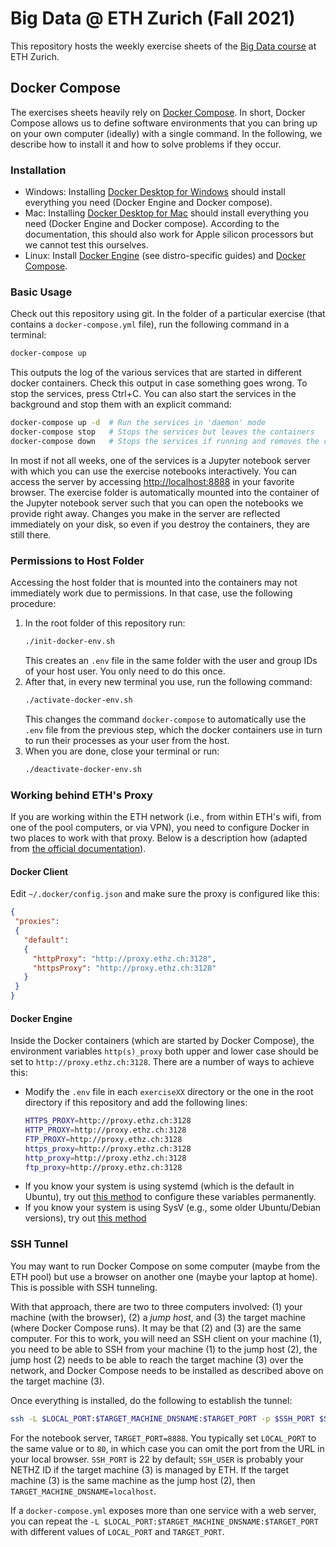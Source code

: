 # Big Data @ ETH Zurich (Fall 2021)

This repository hosts the weekly exercise sheets of the [Big Data course](https://systems.ethz.ch/education/courses/2021-autumn/big-data.html) at ETH Zurich.

## Docker Compose

The exercises sheets heavily rely on [Docker Compose](https://docs.docker.com/compose/). In short, Docker Compose allows us to define software environments that you can bring up on your own computer (ideally) with a single command. In the following, we describe how to install it and how to solve problems if they occur.

### Installation

* Windows: Installing [Docker Desktop for Windows](https://docs.docker.com/desktop/windows/install/) should install everything you need (Docker Engine and Docker compose).
* Mac: Installing [Docker Desktop for Mac](https://docs.docker.com/desktop/mac/install/) should install everything you need (Docker Engine and Docker compose). According to the documentation, this should also work for Apple silicon processors but we cannot test this ourselves.
* Linux: Install [Docker Engine](https://docs.docker.com/engine/install/) (see distro-specific guides) and [Docker Compose](https://docs.docker.com/compose/install/).

### Basic Usage

Check out this repository using git. In the folder of a particular exercise (that contains a `docker-compose.yml` file), run the following command in a terminal:

```bash
docker-compose up
```

This outputs the log of the various services that are started in different docker containers. Check this output in case something goes wrong. To stop the services, press Ctrl+C. You can also start the services in the background and stop them with an explicit command:

```bash
docker-compose up -d  # Run the services in 'daemon' mode
docker-compose stop   # Stops the services but leaves the containers
docker-compose down   # Stops the services if running and removes the containers
```

In most if not all weeks, one of the services is a Jupyter notebook server with which you can use the exercise notebooks interactively. You can access the server by accessing [http://localhost:8888](http://localhost:8888) in your favorite browser. The exercise folder is automatically mounted into the container of the Jupyter notebook server such that you can open the notebooks we provide right away. Changes you make in the server are reflected immediately on your disk, so even if you destroy the containers, they are still there.


### Permissions to Host Folder

Accessing the host folder that is mounted into the containers may not immediately work due to permissions. In that case, use the following procedure:

1. In the root folder of this repository run:
   ```bash
   ./init-docker-env.sh
   ```
   This creates an `.env` file in the same folder with the user and group IDs of your host user. You only need to do this once.
1. After that, in every new terminal you use, run the following command:
   ```bash
   ./activate-docker-env.sh
   ```
   This changes the command `docker-compose` to automatically use the `.env` file from the previous step, which the docker containers use in turn to run their processes as your user from the host.
1. When you are done, close your terminal or run:
   ```bash
   ./deactivate-docker-env.sh
   ```

### Working behind ETH's Proxy

If you are working within the ETH network (i.e., from within ETH's wifi, from one of the pool computers, or via VPN), you need to configure Docker in two places to work with that proxy. Below is a description how (adapted from [the official documentation](https://docs.docker.com/network/proxy/)).

#### Docker Client

Edit `~/.docker/config.json` and make sure the proxy is configured like this:

```JSON
{
 "proxies":
 {
   "default":
   {
     "httpProxy": "http://proxy.ethz.ch:3128",
     "httpsProxy": "http://proxy.ethz.ch:3128"
   }
 }
}
```

#### Docker Engine

Inside the Docker containers (which are started by Docker Compose), the environment variables `http(s)_proxy` both upper and lower case should be set to `http://proxy.ethz.ch:3128`. There are a number of ways to achieve this:

* Modify the `.env` file in each `exerciseXX` directory or the one in the root directory if this repository and add the following lines:
   ```bash
   HTTPS_PROXY=http://proxy.ethz.ch:3128
   HTTP_PROXY=http://proxy.ethz.ch:3128
   FTP_PROXY=http://proxy.ethz.ch:3128
   https_proxy=http://proxy.ethz.ch:3128
   http_proxy=http://proxy.ethz.ch:3128
   ftp_proxy=http://proxy.ethz.ch:3128
   ```
* If you know your system is using systemd (which is the default in Ubuntu), try out [this method](https://docs.docker.com/config/daemon/systemd/#httphttps-proxy) to configure these variables permanently.
* If you know your system is using SysV (e.g., some older Ubuntu/Debian versions), try out [this method](https://stackoverflow.com/a/38386911/651937)

### SSH Tunnel

You may want to run Docker Compose on some computer (maybe from the ETH pool) but use a browser on another one (maybe your laptop at home). This is possible with SSH tunneling.

With that approach, there are two to three computers involved: (1) your machine (with the browser), (2) a *jump host*, and (3) the target machine (where Docker Compose runs). It may be that (2) and (3) are the same computer. For this to work, you will need an SSH client on your machine (1), you need to be able to SSH from your machine (1) to the jump host (2), the jump host (2) needs to be able to reach the target machine (3) over the network, and Docker Compose needs to be installed as described above on the target machine (3).

Once everything is installed, do the following to establish the tunnel:

```bash
ssh -L $LOCAL_PORT:$TARGET_MACHINE_DNSNAME:$TARGET_PORT -p $SSH_PORT $SSH_USER@$JUMPHOST_DNSNAME
 ```

For the notebook server, `TARGET_PORT=8888`. You typically set `LOCAL_PORT` to the same value or to `80`, in which case you can omit the port from the URL in your local browser. `SSH_PORT` is 22 by default; `SSH_USER` is probably your NETHZ ID if the target machine (3) is managed by ETH. If the target machine (3) is the same machine as the jump host (2), then `TARGET_MACHINE_DNSNAME=localhost`.

If a `docker-compose.yml` exposes more than one service with a web server, you can repeat the `-L $LOCAL_PORT:$TARGET_MACHINE_DNSNAME:$TARGET_PORT` with different values of `LOCAL_PORT` and `TARGET_PORT`.
